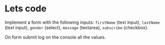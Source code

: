 # Lets code

Implement a form with the following inputs: `firstName` (text input), `lastName` (text input), `gender` (select), `message` (textarea), `subscribe` (checkbox).

On form submit log on the console all the values.
